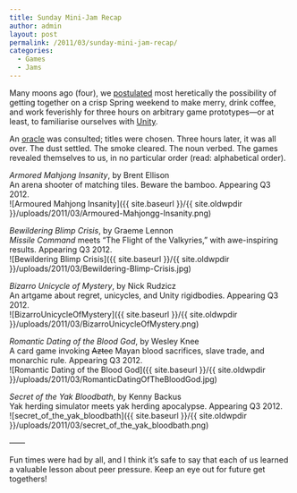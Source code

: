 ```yaml
---
title: Sunday Mini-Jam Recap
author: admin
layout: post
permalink: /2011/03/sunday-mini-jam-recap/
categories:
  - Games
  - Jams
---
```

Many moons ago (four), we [postulated](http://www.montrealindies.com/?p=163) most heretically the possibility of getting together on a crisp Spring weekend to make merry, drink coffee, and work feverishly for three hours on arbitrary game prototypes&#8212;or at least, to familiarise ourselves with [Unity](http://unity3d.com).

An [oracle](http://norefuge.net/vgng/vgng.html) was consulted; titles were chosen. Three hours later, it was all over. The dust settled. The smoke cleared. The noun verbed. The games revealed themselves to us, in no particular order (read: alphabetical order).

*Armored Mahjong Insanity*, by Brent Ellison  
An arena shooter of matching tiles. Beware the bamboo. Appearing Q3 2012.  
![Armoured Mahjong Insanity]({{ site.baseurl }}/{{ site.oldwpdir }}/uploads/2011/03/Armoured-Mahjongg-Insanity.png)



*Bewildering Blimp Crisis*, by Graeme Lennon  
*Missile Command* meets &#8220;The Flight of the Valkyries,&#8221; with awe-inspiring results. Appearing Q3 2012.  
![Bewildering Blimp Crisis]({{ site.baseurl }}/{{ site.oldwpdir }}/uploads/2011/03/Bewildering-Blimp-Crisis.jpg)



*Bizarro Unicycle of Mystery*, by Nick Rudzicz  
An artgame about regret, unicycles, and Unity rigidbodies. Appearing Q3 2012.  
![BizarroUnicycleOfMystery]({{ site.baseurl }}/{{ site.oldwpdir }}/uploads/2011/03/BizarroUnicycleOfMystery.png)



*Romantic Dating of the Blood God*, by Wesley Knee  
A card game invoking <s>Aztec</s> Mayan blood sacrifices, slave trade, and monarchic rule. Appearing Q3 2012.  
![Romantic Dating of the Blood God]({{ site.baseurl }}/{{ site.oldwpdir }}/uploads/2011/03/RomanticDatingOfTheBloodGod.jpg)



*Secret of the Yak Bloodbath*, by Kenny Backus  
Yak herding simulator meets yak herding apocalypse. Appearing Q3 2012.  
![secret_of_the_yak_bloodbath]({{ site.baseurl }}/{{ site.oldwpdir }}/uploads/2011/03/secret_of_the_yak_bloodbath.png)



&#8212;&#8212;

Fun times were had by all, and I think it&#8217;s safe to say that each of us learned a valuable lesson about peer pressure. Keep an eye out for future get togethers!